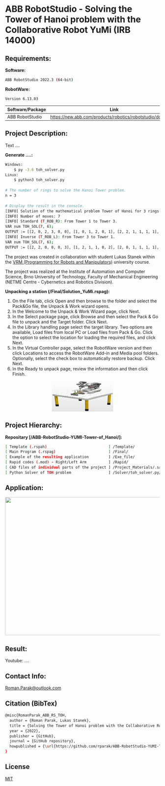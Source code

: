 # ABB RobotStudio - Solving the Tower of Hanoi problem with the Collaborative Robot YuMi (IRB 14000)

## Requirements:

**Software:**
```bash
ABB RobotStudio 2022.3 (64-bit)
```

**RobotWare:**
```bash
Version 6.13.03
```

| Software/Package      | Link                                                                                  |
| --------------------- | ------------------------------------------------------------------------------------- |
| ABB RobotStudio       | https://new.abb.com/products/robotics/robotstudio/downloads                           |

## Project Description:
Text ....

**Generate ....:**
```bash
Windows:
    $ py -3.6 toh_solver.py
Linux:
    $ python3 toh_solver.py

# The number of rings to solve the Hanoi Tower problem.
n = 3

# Display the result in the console.
[INFO] Solution of the mathematical problem Tower of Hanoi for 3 rings.
[INFO] Number of moves: 7
[INFO] Standard (T_ROB_R): From Tower 1 to Tower 3.
VAR num TOH_SOL(7, 6);
OUTPUT := [[2, 0, 2, 3, 0, 0], [1, 0, 1, 2, 0, 1], [2, 2, 1, 1, 1, 1], [0, 0, 2, 1, 2, 0], [2, 1, 0, 0, 2, 1], [1, 1, 2, 1, 1, 1], [2, 0, 2, 1, 0, 2]]
[INFO] Inverse (T_ROB_L): From Tower 3 to Tower 1.
VAR num TOH_SOL(7, 6);
OUTPUT := [[2, 2, 0, 0, 0, 3], [1, 2, 1, 1, 0, 2], [2, 0, 1, 1, 1, 1], [0, 2, 0, 0, 2, 1], [2, 1, 2, 1, 2, 0], [1, 1, 0, 1, 1, 1], [2, 2, 0, 2, 0, 1]]
```

The project was created in collaboration with student Lukas Stanek within the [VRM (Programming for Robots and Manipulators)](https://github.com/rparak/Programming-for-robots-and-manipulators-VRM) university course.

The project was realized at the Institute of Automation and Computer Science, Brno University of Technology, Faculty of Mechanical Engineering (NETME Centre - Cybernetics and Robotics Division).

**Unpacking a station (/Final/Solution_YuMi.rspag):**
1. On the File tab, click Open and then browse to the folder and select the Pack&Go file, the Unpack & Work wizard opens.
2. In the Welcome to the Unpack & Work Wizard page, click Next.
3. In the Select package page, click Browse and then select the Pack & Go file to unpack and the Target folder. Click Next.
4. In the Library handling page select the target library. Two options are available, Load files from local PC or Load files from Pack & Go. Click the option to select the location for loading the required files, and click Next.
5. In the Virtual Controller page, select the RobotWare version and then click Locations to access the RobotWare Add-in and Media pool folders. Optionally, select the check box to automatically restore backup. Click Next.
6. In the Ready to unpack page, review the information and then click Finish.

<p align="center">
  <img src="https://github.com/rparak/ABB-RobotStudio-YUMI-Tower-of_Hanoi/blob/main/images/RS_R_ID_1.png" width="200" height="100">
</p>

## Project Hierarchy:

**Repositary [/ABB-RobotStudio-YUMI-Tower-of_Hanoi/]:**

```bash
[ Template (.rspah)                            ] /Template/
[ Main Program (.rspag)                        ] /Final/
[ Example of the resulting application         ] /Exe_file/
[ Rapid codes (.mod) - Right/Left Arm          ] /Rapid/
[ CAD files of individual parts of the project ] /Project_Materials/.sat/
[ Python Solver of TOH problem                 ] /Solver/toh_solver.py/
```

## Application:


<p align="center">
  <img src="https://github.com/rparak/ABB-RobotStudio-YUMI-Tower-of_Hanoi/blob/main/images/1.png" width="800" height="450">
</p>

## Result:

Youtube: ....

## Contact Info:
Roman.Parak@outlook.com

## Citation (BibTex)
```bash
@misc{RomanParak_ABB_RS_TOH,
  author = {Roman Parak, Lukas Stanek},
  title = {Solving the Tower of Hanoi problem with the Collaborative Robot YuMi (IRB 14000)},
  year = {2022},
  publisher = {GitHub},
  journal = {GitHub repository},
  howpublished = {\url{https://github.com/rparak/ABB-RobotStudio-YUMI-Tower-of_Hanoi}}
}
```

## License
[MIT](https://choosealicense.com/licenses/mit/)
